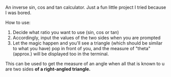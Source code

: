 An inverse sin, cos and tan calculator. Just a fun little project I tried because I was bored.

How to use:
1. Decide what ratio you want to use (sin, cos or tan)
2. Accordingly, input the values of the two sides when you are prompted
3. Let the magic happen and you'll see a triangle (which should be similar to what you have) pop in front of you, and the measure of "theta" (approx.) will be displayed too in the terminal.

This can be used to get the measure of an angle when all that is known to u are two sides **of a right-angled triangle.**